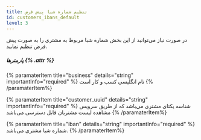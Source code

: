 ```yaml
---
title: تنظیم شماره شبا پیش فرض 
id: customers_ibans_default
level: 3
---
```


در صورت نیاز می‌توانید از این بخش شماره شبا مربوط به مشتری را به صورت پیش فرض تنظیم نمایید.

##### پارمترها {% .attr %}

{% paramaterItem title="business" details="string" importantInfo="required" %}
نام انگلیسی کسب و کار است
{% /paramaterItem%}

{% paramaterItem title="customer_uuid" details="string" importantInfo="required" %}
شناسه یکتای مشتری می‌باشد که از طریق سرویس مشاهده لیست مشتریان قابل دسترسی می‌باشد
{% /paramaterItem%}


{% paramaterItem title="iban" details="string" importantInfo="required" %}
شماره شبا مشتری می‌باشد.
{% /paramaterItem%}
